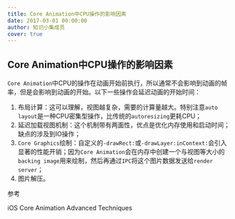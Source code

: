 ```yaml
---
title: Core Animation中CPU操作的影响因素
date: 2017-03-01 00:00:00
author: 知识小集成员
cover: true
---
```


Core Animation中CPU操作的影响因素
----------

`Core Animation`中CPU的操作在动画开始前执行，所以通常不会影响到动画的帧率，但是会影响到动画的开始。以下一些操作会延迟动画的开始时间：

1. 布局计算：这可以理解，视图越复杂，需要的计算量越大。特别注意`auto layout`是一种CPU密集型操作，比传统的`autoresizing`更耗CPU；
2. 延迟加载视图机制：这个机制带有两面性，优点是优化内存使用和启动时间；缺点的涉及到IO操作；
3. `Core Graphics`绘制：自定义的`-drawRect:`或`-drawLayer:inContext:`会引入显著的性能开销；因为`Core Animation`会在内存中创建一个与视图等大小的`backing image`用来绘制，然后再通过`IPC`将这个图片数据发送给`render server`；
4. 图片解压。

参考

iOS Core Animation Advanced Techniques